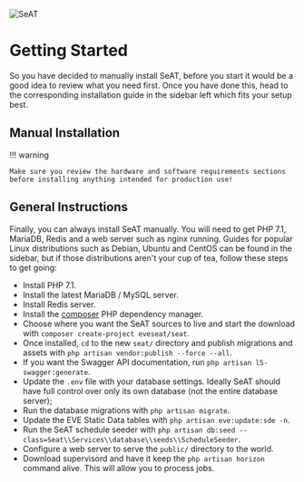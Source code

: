 ![SeAT](https://i.imgur.com/aPPOxSK.png)

# Getting Started

So you have decided to manually install SeAT, before you start it would be a good idea to review what you need first. Once you have done this, head to the corresponding installation guide in the sidebar left which fits your setup best.

## Manual Installation

!!! warning

    Make sure you review the hardware and software requirements sections before installing anything intended for production use!

## General Instructions

Finally, you can always install SeAT manually. You will need to get PHP 7.1, MariaDB, Redis and a web server such as nginx running. Guides for popular Linux distributions such as Debian, Ubuntu and CentOS can be found in the sidebar, but if those distributions aren't your cup of tea, follow these steps to get going:

- Install PHP 7.1.
- Install the latest MariaDB / MySQL server.
- Install Redis server.
- Install the [composer](https://getcomposer.org/) PHP dependency manager.
- Choose where you want the SeAT sources to live and start the download with `composer create-project eveseat/seat`.
- Once installed, `cd` to the new `seat/` directory and publish migrations and assets with `php artisan vendor:publish --force --all`.
- If you want the Swagger API documentation, run `php artisan l5-swagger:generate`.
- Update the `.env` file with your database settings. Ideally SeAT should have full control over only its own database (not the entire database server);
- Run the database migrations with `php artisan migrate`.
- Update the EVE Static Data tables with `php artisan eve:update:sde -n`.
- Run the SeAT schedule seeder with `php artisan db:seed --class=Seat\\Services\\database\\seeds\\ScheduleSeeder`.
- Configure a web server to serve the `public/` directory to the world.
- Download supervisord and have it keep the `php artisan horizon` command alive. This will allow you to process jobs.